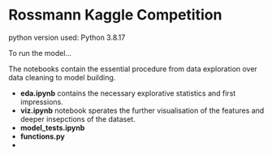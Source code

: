 




# Rossmann Kaggle Competition

python version used: Python 3.8.17

To run the model...

The notebooks contain the essential procedure from data exploration over data cleaning to model building.

- **eda.ipynb** contains the necessary explorative statistics and first impressions.
- **viz.ipynb** notebook sperates the further visualisation of the features and deeper insepctions of the dataset.
- **model_tests.ipynb**
- **functions.py**
- 